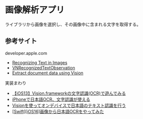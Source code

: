 # 画像解析アプリ
ライブラリから画像を選択し、その画像中に含まれる文字を取得する。

## 参考サイト
developer.apple.com
* [Recognizing Text in Images](https://developer.apple.com/documentation/vision/recognizing_text_in_images)
* [VNRecognizedTextObservation](https://developer.apple.com/documentation/vision/vnrecognizedtextobservation)
* [Extract document data using Vision](https://developer.apple.com/videos/play/wwdc2021/10041/)

実装まわり
* [【iOS13】Vision.frameworkの文字認識(OCR)で遊んでみる](https://qiita.com/orimomo/items/a60d981ecaba5ce70293)
* [iPhoneで日本語OCR、文字認識が使える](https://qiita.com/john-rocky/items/c8abb7fa7aebdf19d9a3)
* [Visionを使ってオンデバイスで日本語のテキスト認識を行う](https://zenn.dev/_ds_store/articles/0bb40f96eca3e7#fn-11ac-5)
* [[Swift][iOS16]画像から日本語OCRをやってみた](https://mixltd.jp/blog/swift_ja_ocr_with_vision_framework/)

